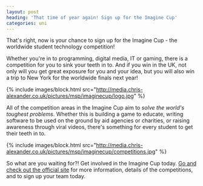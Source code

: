 ```yaml
---
layout: post
heading: 'That time of year again! Sign up for the Imagine Cup'
categories: uni
---
```


That's right, now is your chance to sign up for the Imagine Cup - the worldwide student technology competition!

Whether you're in to programming, digital media, IT or gaming, there is a competition for you to sink your teeth in to. And if you win in the UK, not only will you get great exposure for you and your idea, but you will also win a trip to New York for the worldwide finals next year!

{% include images/block.html src="http://media.chris-alexander.co.uk/pictures/msp/imaginecup/logo.jpg" %}

All of the competition areas in the Imagine Cup aim to *solve the world's toughest problems*. Whether this is building a game to educate, writing software to be used on the ground by aid agencies or charities, or raising awareness through viral videos, there's something for every student to get their teeth in to.

{% include images/block.html src="http://media.chris-alexander.co.uk/pictures/msp/imaginecup/competitions.jpg" %}

So what are you waiting for?! Get involved in the Imagine Cup today. [Go and check out the official site](http://imaginecup.com/) for more information, details of the competitions, and to sign up your team today.
